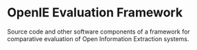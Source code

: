 OpenIE Evaluation Framework
===========================

Source code and other software components of a framework for comparative evaluation of Open Information Extraction systems.
